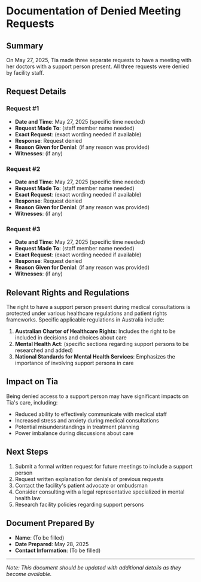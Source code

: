 # Documentation of Denied Meeting Requests

## Summary
On May 27, 2025, Tia made three separate requests to have a meeting with her doctors with a support person present. All three requests were denied by facility staff.

## Request Details

### Request #1
- **Date and Time**: May 27, 2025 (specific time needed)
- **Request Made To**: (staff member name needed)
- **Exact Request**: (exact wording needed if available)
- **Response**: Request denied
- **Reason Given for Denial**: (if any reason was provided)
- **Witnesses**: (if any)

### Request #2
- **Date and Time**: May 27, 2025 (specific time needed)
- **Request Made To**: (staff member name needed)
- **Exact Request**: (exact wording needed if available)
- **Response**: Request denied
- **Reason Given for Denial**: (if any reason was provided)
- **Witnesses**: (if any)

### Request #3
- **Date and Time**: May 27, 2025 (specific time needed)
- **Request Made To**: (staff member name needed)
- **Exact Request**: (exact wording needed if available)
- **Response**: Request denied
- **Reason Given for Denial**: (if any reason was provided)
- **Witnesses**: (if any)

## Relevant Rights and Regulations

The right to have a support person present during medical consultations is protected under various healthcare regulations and patient rights frameworks. Specific applicable regulations in Australia include:

1. **Australian Charter of Healthcare Rights**: Includes the right to be included in decisions and choices about care
2. **Mental Health Act**: (specific sections regarding support persons to be researched and added)
3. **National Standards for Mental Health Services**: Emphasizes the importance of involving support persons in care

## Impact on Tia
Being denied access to a support person may have significant impacts on Tia's care, including:
- Reduced ability to effectively communicate with medical staff
- Increased stress and anxiety during medical consultations
- Potential misunderstandings in treatment planning
- Power imbalance during discussions about care

## Next Steps
1. Submit a formal written request for future meetings to include a support person
2. Request written explanation for denials of previous requests
3. Contact the facility's patient advocate or ombudsman
4. Consider consulting with a legal representative specialized in mental health law
5. Research facility policies regarding support persons

## Document Prepared By
- **Name**: (To be filled)
- **Date Prepared**: May 28, 2025
- **Contact Information**: (To be filled)

---
*Note: This document should be updated with additional details as they become available.*
